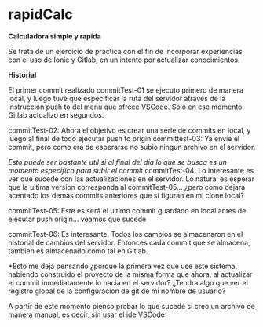# rapidCalc

**Calculadora simple y rapida**

Se trata de un ejercicio de practica con el fin de incorporar experiencias con el uso de Ionic y Gitlab, en un intento por actualizar conocimientos.

**Historial**

El primer commit realizado commitTest-01 se ejecuto primero de manera local, y luego tuve que especificar la ruta del servidor atraves de la instrucción push to del menu que ofrece VSCode. Solo en ese momento Gitlab actualizo en segundos.

commitTest-02: Ahora el objetivo es crear una serie de commits en local, y luego al final de todo ejecutar push to origin
committest-03: Ya envie el commit, pero como era de esperarse no subio ningun archivo en el servidor.

*Esto puede ser bastante util si al final del día lo que se busca es un momento especifico para subir el commit*
commitTest-04: Lo interesante es ver que sucede con las actualizaciones en el servidor. Lo natural es esperar que la ultima version corresponda al commitTest-05... ¿pero como dejara acentado los demas commits anteriores que si figuran en mi clone local?

commitTest-05: Este es será el ultimo commit guardado en local antes de ejecutar push origin... veamos que sucede

commitTest-06: Es interesante. Todos los cambios se almacenaron en el historial de cambios del servidor. Entonces cada commit que se almacena, tambien es almacenado como tal en Gitlab.

*Esto me deja pensando ¿porque la primera vez que use este sistema, habiendo construido el proyecto de la misma forma que ahora, al actualizar el commit inmediatamente lo hacia en el servidor? ¿Tendra algo que ver el registro global de la configuracion de git de mi nombre de usuario?

A partir de este momento pienso probar lo que sucede si creo un archivo de manera manual, es decir, sin usar el ide VSCode